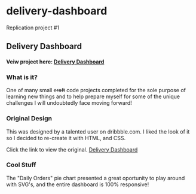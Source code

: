 # delivery-dashboard
Replication project #1
## Delivery Dashboard

#### Veiw project here: <a href="https://adam-86.github.io/delivery-dashboard/" target="_blank">Delivery Dashboard</a>

### What is it?
One of many small ~~craft~~ code projects completed for the sole purpose of learning new things and to help prepare myself for some of the unique challenges I will undoubtedly face moving forward!

### Original Design
This was designed by a talented user on dribbble.com. I liked the look of it so I decided to re-create it with HTML, and CSS.

Click the link to view the original. [Delivery Dashboard](https://dribbble.com/shots/3808674-Delivery-Dashboard-standalone/attachments/860067 "Delivery Dashboard")

### Cool Stuff
The "Daily Orders" pie chart presented a great oportunity to play around with SVG's, and the entire dashboard is 100% responsive!


